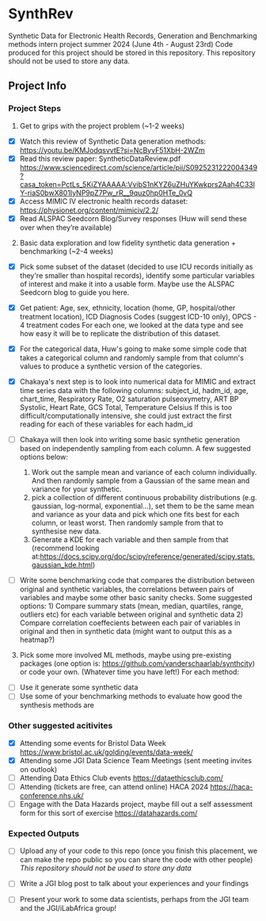 # SynthRev

Synthetic Data for Electronic Health Records, Generation and Benchmarking methods intern project summer 2024 (June 4th - August 23rd)
Code produced for this project should be stored in this repository. This repository should not be used to store any data.

## Project Info

### Project Steps

1.	Get to grips with the project problem (~1-2 weeks)
- [x]	Watch this review of Synthetic Data generation methods: https://youtu.be/KMJodqsvvtE?si=NcByvF51XbH-2WZm 
-	[x] Read this review paper: SyntheticDataReview.pdf
https://www.sciencedirect.com/science/article/pii/S0925231222004349?casa_token=PctLs_5KiZYAAAAA:VvibS1nKYZ6uZHuYKwkprs2Aah4C33lY-riaS0bwX801IyNP9pZ7Pw_rR__9quz0hp0HTe_0vQ
-	[x] Access MIMIC IV electronic health records dataset: https://physionet.org/content/mimiciv/2.2/
-	[x] Read ALSPAC Seedcorn Blog/Survey responses
(Huw will send these over when they’re available)
2.	Basic data exploration and low fidelity synthetic data generation + benchmarking (~2-4 weeks)
-	[x] Pick some subset of the dataset (decided to use ICU records initially as they're smaller than hospital records), identify some particular variables of interest and make it into a usable form. Maybe use the ALSPAC Seedcorn blog to guide you here.
-	[x] Get patient: Age, sex, ethnicity, location (home, GP, hospital/other treatment location), ICD Diagnosis Codes (suggest ICD-10 only), OPCS - 4 treatment codes
For each one, we looked at the data type and see how easy it will be to replicate the distribution of this dataset. 
- [x] For the categorical data, Huw's going to make some simple code that takes a categorical column and randomly sample from that column's values to produce a synthetic version of the categories.
- [x] Chakaya's next step is to look into numerical data for MIMIC and extract time series data with the following columns:
subject_id, hadm_id, age, chart_time, Respiratory Rate, O2 saturation pulseoxymetry, ART BP Systolic, Heart Rate, GCS Total, Temperature Celsius
If this is too difficult/computationally intensive, she could just extract the first reading for each of these variables for each hadm_id
- [ ] Chakaya will then look into writing some basic synthetic generation based on independently sampling from each column. A few suggested options below:
    1) Work out the sample mean and variance of each column individually. And then randomly sample from a Gaussian of the same mean and variance for your         synthetic.
    2) pick a collection of different continuous probability distributions (e.g. gaussian, log-normal, exponential...), set them to be the same mean and           variance as your data and pick which one fits best for each column, or least worst. Then randomly sample from that to synthesise new data.
    3) Generate a KDE for each variable and then sample from that (recommend looking at:https://docs.scipy.org/doc/scipy/reference/generated/scipy.stats.gaussian_kde.html)

-	[ ] Write some benchmarking code that compares the distribution between original and synthetic variables, the correlations between pairs of variables and maybe some other basic sanity checks.
    Some suggested options:
      1) Compare summary stats (mean, median, quartiles, range, outliers etc) for each variable between original and synthetic data
      2) Compare correlation coeffecients between each pair of variables in original and then in synthetic data (might want to output this as a heatmap?)
      
3.	Pick some more involved ML methods, maybe using pre-existing packages (one option is: https://github.com/vanderschaarlab/synthcity) or code your own. (Whatever time you have left!)
For each method:
- [ ] Use it generate some synthetic data
- [ ] Use some of your benchmarking methods to evaluate how good the synthesis methods are

### Other suggested acitivites 

-	[x] Attending some events for Bristol Data Week https://www.bristol.ac.uk/golding/events/data-week/
-	[x] Attending some JGI Data Science Team Meetings (sent meeting invites on outlook)
-	[ ] Attending Data Ethics Club events https://dataethicsclub.com/ 
-	[ ] Attending (tickets are free, can attend online) HACA 2024 https://haca-conference.nhs.uk/
-	[ ] Engage with the Data Hazards project, maybe fill out a self assessment form for this sort of exercise https://datahazards.com/

### Expected Outputs

- [ ] Upload any of your code to this repo (once you finish this placement, we can make the repo public so you can share the code with other people) *This repository should not be used to store any data*
- [ ] Write a JGI blog post to talk about your experiences and your findings
- [ ] Present your work to some data scientists, perhaps from the JGI team and the JGI/iLabAfrica group!

